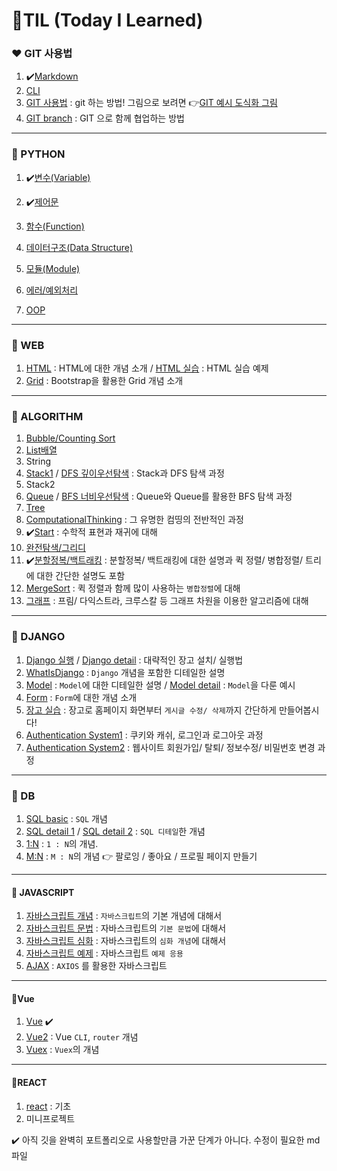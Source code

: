 <h1>🌱TIL (Today I Learned)</h1>

### ❤ GIT 사용법

1. ✔️[Markdown](startcamp/마크다운md)
2. [CLI](startcamp/CLI.md)
3. [GIT 사용법](startcamp/Git.md) : git 하는 방법! 그림으로 보려면 👉[GIT 예시 도식화 그림](startcamp/git예시.md)
3. [GIT branch](startcamp/GITbranch.md) : GIT 으로 함께 협업하는 방법

-----

### 🧡 PYTHON

1. ✔️[변수(Variable)](Python/변수(Variable).md)

2. ✔️[제어문](Python/제어문(조건문,반복문).md)
3. [함수(Function)](Python/함수(function).md)
4. [데이터구조(Data Structure)](Python/데이터구조(DataStructure).md)
5. [모듈(Module)](Python/모듈(Module).md)
6. [에러/예외처리](Python/에러,예외처리(Error,ExceptionHandling).md)
7. [OOP](Python/OOP.md)

-----

### 💛 WEB

1. [HTML](Web/HTML.md) : HTML에 대한 개념 소개 / [HTML 실습](Web/HTML+.md) : HTML 실습 예제
3. [Grid](Web/grid.md) : Bootstrap을 활용한 Grid 개념 소개

----

### 💚 ALGORITHM

1. [Bubble/Counting Sort](Algorithm/Bubble,Counting_sort.md)
2. [List배열](Algorithm/List.md)
3. String
4. [Stack1](Algorithm/Stack1.md) / [DFS 깊이우선탐색](Algorithm/DFS.md) : Stack과 DFS 탐색 과정
5. Stack2
6. [Queue](Algorithm/Queue.md) / [BFS 너비우선탐색](Algorithm/BFS.md) : Queue와 Queue를 활용한 BFS 탐색 과정
7. [Tree](Algorithm/Tree.md)
8. [ComputationalThinking](Algorithm/ComputationalThinking.md) : 그 유명한 컴띵의 전반적인 과정
9. ✔️[Start](Algorithm/Start.md) : 수학적 표현과 재귀에 대해
10. [완전탐색/그리디](Algorithm/완전탐색.md)
11. ✔️[분할정복/백트래킹](Algorithm/분할정복,백트래킹.md) : 분할정복/ 백트래킹에 대한 설명과 퀵 정렬/ 병합정렬/ 트리에 대한 간단한 설명도 포함
12. [MergeSort](Algorithm/병합정렬.md) : 퀵 정렬과 함께 많이 사용하는 `병합정렬`에 대해
3. [그래프](Algorithm/그래프.md) : 프림/ 다익스트라, 크루스칼 등 그래프 차원을 이용한 알고리즘에 대해

---

### 💙 DJANGO

1. [Django 실행](Django/Django.md) / [Django detail](Django/Djangodetail.md) : 대략적인 장고 설치/ 실행법
2. [WhatIsDjango](Django/WhatIsDjango.md) : `Django` 개념을 포함한 디테일한 설명
3. [Model](Django/Model.md) : `Model`에 대한 디테일한 설명 / [Model detail](Django/Modeldetail.md) : `Model`을 다룬 예시
3. [Form](Django/DjangoForms.md) : `Form`에 대한 개념 소개
3. [장고 실습](Django/Prof.CRUD.md) : 장고로 홈페이지 화면부터 `게시글 수정/ 삭제`까지 간단하게 만들어봅시다!
3. [Authentication System1](Django/AuthenticationSystem1.md) : 쿠키와 캐쉬, 로그인과 로그아웃 과정
3. [Authentication System2](Django/AuthenticationSystem2.md) : 웹사이트 회원가입/ 탈퇴/ 정보수정/ 비밀번호 변경 과정

----

### 💜 DB

1. [SQL basic](DB/SQL.md) : `SQL` 개념
2. [SQL detail 1](DB/SQL__5.md) / [SQL detail 2](DB/SQL__6.md) : `SQL 디테일`한 개념
2. [1:N](DB/1N.md) : `1 : N`의 개념. 
2. [M:N](DB/MN.md) : `M : N`의 개념 👉 팔로잉 / 좋아요 / 프로필 페이지 만들기

-----

#### 🖤 JAVASCRIPT

1. [자바스크립트 개념](JavaScript/JavaScript.md) : `자바스크립트`의 기본 개념에 대해서
1. [자바스크립트 문법](JavaScript/JavaScriptFunction.md) : 자바스크립트의 `기본 문법`에 대해서 
1. [자바스크립트 심화](JavaScript/JavaScriptDetail.md) : 자바스크립트의 `심화 개념`에 대해서
1. [자바스크립트 예제](JavaScript/JavaScript예제.md) : 자바스크립트 `예제 응용` 
1. [AJAX](JavaScript/AJAX.md) : `AXIOS` 를 활용한 자바스크립트

-----

#### 🤍Vue

1. [Vue](Vue/Vue.md) ✔️
2. [Vue2](Vue/Vue2.md) : Vue `CLI`, `router` 개념
2. [Vuex](Vue/Vuex.md) : `Vuex`의 개념

-------

#### 🤎REACT

1. [react](react/REACT1.md) : 기초
1. 미니프로젝트

✔️ 아직 깃을 완벽히 포트폴리오로 사용할만큼 가꾼 단계가 아니다. 수정이 필요한 md 파일
